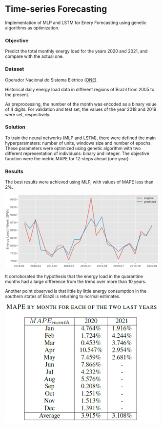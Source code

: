 # Time-series Forecasting

Implementation of MLP and LSTM for Enery Forecasting using genetic algorithms as optimization.

### Objective
Predict the total monthly energy load for the years 2020 and 2021, and compare with the actual one.

### Dataset
Operador Nacional do Sistema Elétrico ([ONE](http://www.ons.org.br/)).

Historical daily energy load data in different regions of Brazil from 2005 to the present.

As preprocessing, the number of the month was encoded as a binary value of 4 digits. For validation and test set, the values of the year 2018 and 2019 were set, respectively.

### Solution
To train the neural networks (MLP and LSTM), there were defined the main hyperparameters: number of units, windows size and number of epochs. These parameters were optimized using genetic algorithm with two different representation of individuals: binary and integer. The objective function were the metric MAPE for 12-steps ahead (one year).

### Results

The best results were achieved using MLP, with values of MAPE less than 2%. 

![Alt text](Figures/prediction.PNG?raw=true "Prediction")

It corroborated the hypothesis that the energy load in the quarantine months had a large difference from the trend over more than 10 years.

Another point observed is that little by little energy consumption in the southern states of Brazil is returning to normal estimates.

![Alt text](Figures/forecasting.PNG?raw=true "Forecasting")